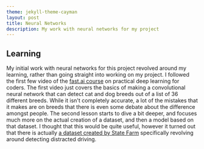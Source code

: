 ```yaml
---
theme: jekyll-theme-cayman
layout: post
title: Neural Networks
description: My work with neural networks for my project
---
```



## Learning
My initial work with neural networks for this project revolved around my learning, rather than going straight into working on my project. I followed the first few video of the [fast.ai course](https://course.fast.ai/videos/?lesson=1) on practical deep learning for coders.  The first video just covers the basics of making a convolutional neural network that can detect cat and dog breeds out of a list of 36 different breeds.  While it isn't completely accurate, a lot of the mistakes that it makes are on breeds that there is even some debate about the difference amongst people.  The second lesson starts to dive a bit deeper, and focuses much more on the actual creation of a dataset, and then a model based on that dataset.  I thought that this would be quite useful, however it turned out that there is actually  [a dataset created by State Farm](https://www.kaggle.com/c/state-farm-distracted-driver-detection) specifically revolving around detecting distracted driving.
